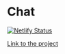 Chat
===

[![Netlify Status](https://api.netlify.com/api/v1/badges/87128245-1a4e-4c47-bd7d-fc1dfa9b38c7/deploy-status)](https://app.netlify.com/sites/react-ra-chat/deploys)

[Link to the project](https://react-ra-chat.netlify.app)